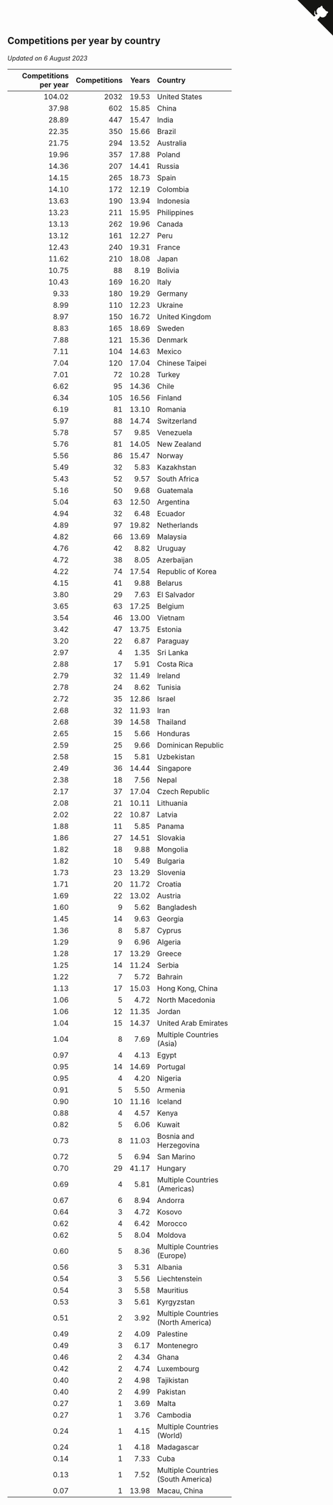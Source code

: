 ## Competitions per year by country

*Updated on  6 August 2023*

| Competitions per year | Competitions | Years | Country |
| ---: | ---: | ---: | :--- |
| 104.02 | 2032 | 19.53 | United States |
| 37.98 | 602 | 15.85 | China |
| 28.89 | 447 | 15.47 | India |
| 22.35 | 350 | 15.66 | Brazil |
| 21.75 | 294 | 13.52 | Australia |
| 19.96 | 357 | 17.88 | Poland |
| 14.36 | 207 | 14.41 | Russia |
| 14.15 | 265 | 18.73 | Spain |
| 14.10 | 172 | 12.19 | Colombia |
| 13.63 | 190 | 13.94 | Indonesia |
| 13.23 | 211 | 15.95 | Philippines |
| 13.13 | 262 | 19.96 | Canada |
| 13.12 | 161 | 12.27 | Peru |
| 12.43 | 240 | 19.31 | France |
| 11.62 | 210 | 18.08 | Japan |
| 10.75 | 88 | 8.19 | Bolivia |
| 10.43 | 169 | 16.20 | Italy |
| 9.33 | 180 | 19.29 | Germany |
| 8.99 | 110 | 12.23 | Ukraine |
| 8.97 | 150 | 16.72 | United Kingdom |
| 8.83 | 165 | 18.69 | Sweden |
| 7.88 | 121 | 15.36 | Denmark |
| 7.11 | 104 | 14.63 | Mexico |
| 7.04 | 120 | 17.04 | Chinese Taipei |
| 7.01 | 72 | 10.28 | Turkey |
| 6.62 | 95 | 14.36 | Chile |
| 6.34 | 105 | 16.56 | Finland |
| 6.19 | 81 | 13.10 | Romania |
| 5.97 | 88 | 14.74 | Switzerland |
| 5.78 | 57 | 9.85 | Venezuela |
| 5.76 | 81 | 14.05 | New Zealand |
| 5.56 | 86 | 15.47 | Norway |
| 5.49 | 32 | 5.83 | Kazakhstan |
| 5.43 | 52 | 9.57 | South Africa |
| 5.16 | 50 | 9.68 | Guatemala |
| 5.04 | 63 | 12.50 | Argentina |
| 4.94 | 32 | 6.48 | Ecuador |
| 4.89 | 97 | 19.82 | Netherlands |
| 4.82 | 66 | 13.69 | Malaysia |
| 4.76 | 42 | 8.82 | Uruguay |
| 4.72 | 38 | 8.05 | Azerbaijan |
| 4.22 | 74 | 17.54 | Republic of Korea |
| 4.15 | 41 | 9.88 | Belarus |
| 3.80 | 29 | 7.63 | El Salvador |
| 3.65 | 63 | 17.25 | Belgium |
| 3.54 | 46 | 13.00 | Vietnam |
| 3.42 | 47 | 13.75 | Estonia |
| 3.20 | 22 | 6.87 | Paraguay |
| 2.97 | 4 | 1.35 | Sri Lanka |
| 2.88 | 17 | 5.91 | Costa Rica |
| 2.79 | 32 | 11.49 | Ireland |
| 2.78 | 24 | 8.62 | Tunisia |
| 2.72 | 35 | 12.86 | Israel |
| 2.68 | 32 | 11.93 | Iran |
| 2.68 | 39 | 14.58 | Thailand |
| 2.65 | 15 | 5.66 | Honduras |
| 2.59 | 25 | 9.66 | Dominican Republic |
| 2.58 | 15 | 5.81 | Uzbekistan |
| 2.49 | 36 | 14.44 | Singapore |
| 2.38 | 18 | 7.56 | Nepal |
| 2.17 | 37 | 17.04 | Czech Republic |
| 2.08 | 21 | 10.11 | Lithuania |
| 2.02 | 22 | 10.87 | Latvia |
| 1.88 | 11 | 5.85 | Panama |
| 1.86 | 27 | 14.51 | Slovakia |
| 1.82 | 18 | 9.88 | Mongolia |
| 1.82 | 10 | 5.49 | Bulgaria |
| 1.73 | 23 | 13.29 | Slovenia |
| 1.71 | 20 | 11.72 | Croatia |
| 1.69 | 22 | 13.02 | Austria |
| 1.60 | 9 | 5.62 | Bangladesh |
| 1.45 | 14 | 9.63 | Georgia |
| 1.36 | 8 | 5.87 | Cyprus |
| 1.29 | 9 | 6.96 | Algeria |
| 1.28 | 17 | 13.29 | Greece |
| 1.25 | 14 | 11.24 | Serbia |
| 1.22 | 7 | 5.72 | Bahrain |
| 1.13 | 17 | 15.03 | Hong Kong, China |
| 1.06 | 5 | 4.72 | North Macedonia |
| 1.06 | 12 | 11.35 | Jordan |
| 1.04 | 15 | 14.37 | United Arab Emirates |
| 1.04 | 8 | 7.69 | Multiple Countries (Asia) |
| 0.97 | 4 | 4.13 | Egypt |
| 0.95 | 14 | 14.69 | Portugal |
| 0.95 | 4 | 4.20 | Nigeria |
| 0.91 | 5 | 5.50 | Armenia |
| 0.90 | 10 | 11.16 | Iceland |
| 0.88 | 4 | 4.57 | Kenya |
| 0.82 | 5 | 6.06 | Kuwait |
| 0.73 | 8 | 11.03 | Bosnia and Herzegovina |
| 0.72 | 5 | 6.94 | San Marino |
| 0.70 | 29 | 41.17 | Hungary |
| 0.69 | 4 | 5.81 | Multiple Countries (Americas) |
| 0.67 | 6 | 8.94 | Andorra |
| 0.64 | 3 | 4.72 | Kosovo |
| 0.62 | 4 | 6.42 | Morocco |
| 0.62 | 5 | 8.04 | Moldova |
| 0.60 | 5 | 8.36 | Multiple Countries (Europe) |
| 0.56 | 3 | 5.31 | Albania |
| 0.54 | 3 | 5.56 | Liechtenstein |
| 0.54 | 3 | 5.58 | Mauritius |
| 0.53 | 3 | 5.61 | Kyrgyzstan |
| 0.51 | 2 | 3.92 | Multiple Countries (North America) |
| 0.49 | 2 | 4.09 | Palestine |
| 0.49 | 3 | 6.17 | Montenegro |
| 0.46 | 2 | 4.34 | Ghana |
| 0.42 | 2 | 4.74 | Luxembourg |
| 0.40 | 2 | 4.98 | Tajikistan |
| 0.40 | 2 | 4.99 | Pakistan |
| 0.27 | 1 | 3.69 | Malta |
| 0.27 | 1 | 3.76 | Cambodia |
| 0.24 | 1 | 4.15 | Multiple Countries (World) |
| 0.24 | 1 | 4.18 | Madagascar |
| 0.14 | 1 | 7.33 | Cuba |
| 0.13 | 1 | 7.52 | Multiple Countries (South America) |
| 0.07 | 1 | 13.98 | Macau, China |


<a href="https://github.com/jonatanklosko/wca_statistics" class="github-corner" aria-label="View source on Github"><svg width="80" height="80" viewBox="0 0 250 250" style="fill:#151513; color:#fff; position: absolute; top: 0; border: 0; right: 0;" aria-hidden="true"><path d="M0,0 L115,115 L130,115 L142,142 L250,250 L250,0 Z"></path><path d="M128.3,109.0 C113.8,99.7 119.0,89.6 119.0,89.6 C122.0,82.7 120.5,78.6 120.5,78.6 C119.2,72.0 123.4,76.3 123.4,76.3 C127.3,80.9 125.5,87.3 125.5,87.3 C122.9,97.6 130.6,101.9 134.4,103.2" fill="currentColor" style="transform-origin: 130px 106px;" class="octo-arm"></path><path d="M115.0,115.0 C114.9,115.1 118.7,116.5 119.8,115.4 L133.7,101.6 C136.9,99.2 139.9,98.4 142.2,98.6 C133.8,88.0 127.5,74.4 143.8,58.0 C148.5,53.4 154.0,51.2 159.7,51.0 C160.3,49.4 163.2,43.6 171.4,40.1 C171.4,40.1 176.1,42.5 178.8,56.2 C183.1,58.6 187.2,61.8 190.9,65.4 C194.5,69.0 197.7,73.2 200.1,77.6 C213.8,80.2 216.3,84.9 216.3,84.9 C212.7,93.1 206.9,96.0 205.4,96.6 C205.1,102.4 203.0,107.8 198.3,112.5 C181.9,128.9 168.3,122.5 157.7,114.1 C157.9,116.9 156.7,120.9 152.7,124.9 L141.0,136.5 C139.8,137.7 141.6,141.9 141.8,141.8 Z" fill="currentColor" class="octo-body"></path></svg></a><style>.github-corner:hover .octo-arm{animation:octocat-wave 560ms ease-in-out}@keyframes octocat-wave{0%,100%{transform:rotate(0)}20%,60%{transform:rotate(-25deg)}40%,80%{transform:rotate(10deg)}}@media (max-width:500px){.github-corner:hover .octo-arm{animation:none}.github-corner .octo-arm{animation:octocat-wave 560ms ease-in-out}}</style>
